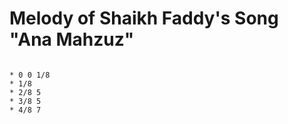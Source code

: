 # Melody of Shaikh Faddy's Song "Ana Mahzuz"

```scenario oscilla

* 0 0 1/8
* 1/8
* 2/8 5
* 3/8 5
* 4/8 7

```
